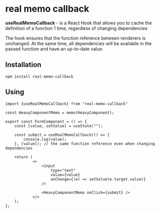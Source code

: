 # real memo callback

**useRealMemoCallback** - is a React Hook that allows you to cache
the definition of a function 1 time, regardless of changing dependencies

The hook ensures that the function reference between renderers is unchanged.
At the same time, all dependencies will be available in the passed
function and have an up-to-date value.

## Installation

```npm
npm install real-memo-callback
```

## Using

```tsx
import {useRealMemoCallback} from "real-memo-callback"

const HeavyComponentMemo = memo(HeavyComponent);

export const FormComponent = () => {
    const [value, setValue] = useState("");

    const submit = useRealMemoCallback(() => {
        console.log(value);
    }, [value]); // the same function reference even when changing dependencies

    return (
            <>
                <input
                    type="text"
                    value={value}
                    onChange={(e) => setValue(e.target.value)}
                />

                <HeavyComponentMemo onClick={submit} />
            </>
    );
};
```
